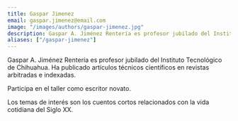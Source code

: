 ```yaml
---
title: Gaspar Jimenez
email: gaspar.jimenez@email.com
image: "/images/authors/gaspar-jimenez.jpg"
description: Gaspar A. Jiménez Rentería es profesor jubilado del Instituto Tecnológico de Chihuahua. Ha publicado artículos técnicos científicos en revistas arbitradas e indexadas.
aliases: ["/gaspar-jimenez"]
---
```


Gaspar A. Jiménez Rentería es profesor jubilado del Instituto Tecnológico de Chihuahua. Ha publicado artículos técnicos científicos en revistas arbitradas e indexadas.

Participa en el taller como escritor novato.

Los temas de interés son los cuentos cortos relacionados con la vida cotidiana del Siglo XX.
